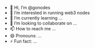 - 👋 Hi, I’m @gonodes
- 👀 I’m interested in running web3 nodes
- 🌱 I’m currently learning ...
- 💞️ I’m looking to collaborate on ...
- 📫 How to reach me ...
- 😄 Pronouns: ...
- ⚡ Fun fact: ...

<!---
gonodes/gonodes is a ✨ special ✨ repository because its `README.md` (this file) appears on your GitHub profile.
You can click the Preview link to take a look at your changes.
--->
